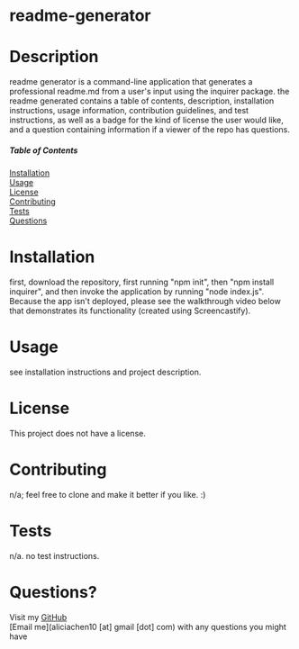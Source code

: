 # readme-generator



# Description
readme generator is a command-line application that generates a professional readme.md from a user's input using the inquirer package. the readme generated contains a table of contents, description, installation instructions, usage information, contribution guidelines, and test instructions, as well as a badge for the kind of license the user would like, and a question containing information if a viewer of the repo has questions. 

##### Table of Contents 
[Installation](#installation)  
[Usage](#usage)  
[License](#license)  
[Contributing](#contributing)  
[Tests](#tests)  
[Questions](#questions)

<a name="installation"></a>
# Installation 
first, download the repository, first running "npm init", then "npm install inquirer", and then invoke the application by running "node index.js". Because the app isn't deployed, please see the walkthrough video below that demonstrates its functionality (created using Screencastify). 

<a name="usage"></a>
# Usage 
see installation instructions and project description.

<a name="license"></a>
# License
This project does not have a license.

<a name="contributing"></a>
# Contributing 
n/a; feel free to clone and make it better if you like. :) 

<a name="tests"></a>
# Tests
n/a. no test instructions.

<a name="questions"></a>
# Questions? 
Visit my [GitHub](https://www.github.com/aliciachen10)  
[Email me](aliciachen10 [at] gmail [dot] com) with any questions you might have 


    
